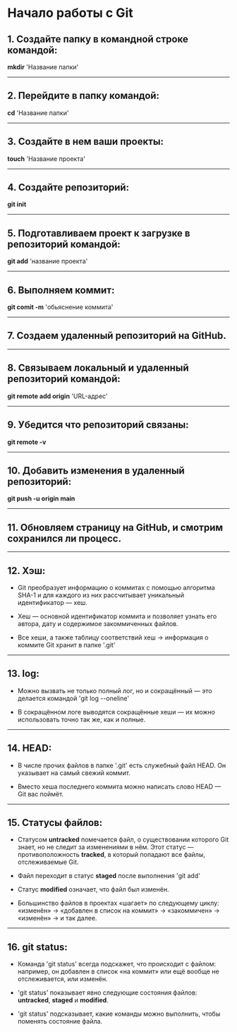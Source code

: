 # Начало работы с Git

## 1. Создайте папку в командной строке командой:

**mkdir** 'Название папки'

---

## 2. Перейдите в папку командой:

**cd** 'Название папки'

---

## 3. Создайте в нем ваши проекты:

**touch** 'Название проекта'

---

## 4. Создайте репозиторий:

**git init**

---

## 5. Подготавливаем проект к загрузке в репозиторий командой:

**git add** 'название проекта'

---

## 6. Выполняем коммит:

**git comit -m** 'обьяснение коммита'

---

## 7. Создаем удаленный репозиторий на GitHub.

---

## 8. Связываем локальный и удаленный репозиторий командой:

**git remote add origin** 'URL-адрес'

---

## 9. Убедится что репозиторий связаны:

**git remote -v**

---

## 10. Добавить изменения в удаленный репозиторий:

**git push -u origin main**

---

## 11. Обновляем страницу на GitHub, и смотрим сохранился ли процесс.

---

## 12. Хэш:

* Git преобразует информацию о коммитах с помощью алгоритма SHA-1 и для каждого из них рассчитывает уникальный идентификатор — хеш.

* Хеш — основной идентификатор коммита и позволяет узнать его автора, дату и содержимое закоммиченных файлов.

* Все хеши, а также таблицу соответствий хеш → информация о коммите Git хранит в папке '.git'

---

## 13. log:

* Можно вызвать не только полный лог, но и сокращённый — это делается командой 'git log --oneline'

* В сокращённом логе выводятся сокращённые хеши — их можно использовать точно так же, как и полные.

---

## 14. HEAD:

* В числе прочих файлов в папке '.git' есть служебный файл HEAD. Он указывает на самый свежий коммит.

* Вместо хеша последнего коммита можно написать слово HEAD — Git вас поймёт.

---

## 15. Статусы файлов:

* Статусом **untracked** помечается файл, о существовании которого Git знает, но не следит за изменениями в нём. Этот статус — противоположность **tracked**, в который попадают все файлы, отслеживаемые Git.

* Файл переходит в статус **staged** после выполнения 'git add'

* Статус **modified** означает, что файл был изменён.

* Большинство файлов в проектах «шагает» по следующему циклу: «изменён» → «добавлен в список на коммит» → «закоммичен» → «изменён» → и так далее.

---

## 16. git status:

* Команда 'git status' всегда подскажет, что происходит с файлом: например, он добавлен в список «на коммит» или ещё вообще не отслеживается, или изменён.

* 'git status' показывает явно следующие состояния файлов: **untracked**, **staged** и **modified**.

* 'git status' подсказывает, какие команды можно выполнить, чтобы поменять состояние файла.